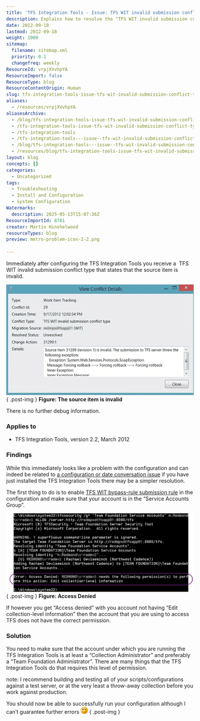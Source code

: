 ```yaml
---
title: 'TFS Integration Tools - Issue: TFS WIT invalid submission conflict type'
description: Explains how to resolve the "TFS WIT invalid submission conflict" in TFS Integration Tools by adjusting permissions and enabling bypass-rule submission for successful configuration.
date: 2012-09-18
lastmod: 2012-09-18
weight: 1000
sitemap:
  filename: sitemap.xml
  priority: 0.1
  changefreq: weekly
ResourceId: vrpjXVvhpYA
ResourceImport: false
ResourceType: blog
ResourceContentOrigin: Human
slug: tfs-integration-tools-issue-tfs-wit-invalid-submission-conflict-type
aliases:
  - /resources/vrpjXVvhpYA
aliasesArchive:
  - /blog/tfs-integration-tools-issue-tfs-wit-invalid-submission-conflict-type
  - /tfs-integration-tools-issue-tfs-wit-invalid-submission-conflict-type
  - /tfs-integration-tools
  - /tfs-integration-tools---issue--tfs-wit-invalid-submission-conflict-type
  - /blog/tfs-integration-tools---issue--tfs-wit-invalid-submission-conflict-type
  - /resources/blog/tfs-integration-tools-issue-tfs-wit-invalid-submission-conflict-type
layout: blog
concepts: []
categories:
  - Uncategorized
tags:
  - Troubleshooting
  - Install and Configuration
  - System Configuration
Watermarks:
  description: 2025-05-13T15:07:36Z
ResourceImportId: 8781
creator: Martin Hinshelwood
resourceTypes: blog
preview: metro-problem-icon-2-2.png

---
```

Immediately after configuring the TFS Integration Tools you receive a  TFS WIT invalid submission conflict type that states that the source item is invalid.

[![image](images/image_thumb32-1-1.png "image")](http://blog.hinshelwood.com/files/2012/09/image32.png)  
{ .post-img }
**Figure: The source item is invalid**

There is no further debug information.

### Applies to

- TFS Integration Tools, version 2.2, March 2012

### Findings

While this immediately looks like a problem with the configuration and can indeed be related to [a configuration or date conversation issue](http://blog.hinshelwood.com/creating-a-wit-adapter-for-the-tfs-integration-platform-for-a-source-with-no-history/) if you have just installed the TFS Integration Tools there may be a simpler resolution.

The first thing to do is to enable [TFS WIT bypass-rule submission rule](http://blog.hinshelwood.com/tfs-integration-tools-issue-tfs-wit-bypass-rule-submission-is-enabled/) in the configuration and make sure that your account is in the “Service Accounts Group”.

[![SNAGHTML4fa77b8](images/SNAGHTML4fa77b8_thumb-3-3.png "SNAGHTML4fa77b8")](http://blog.hinshelwood.com/files/2012/09/SNAGHTML4fa77b8.png)  
{ .post-img }
**Figure: Access Denied**

If however you get “Access denied” with you account not having “Edit collection-level information” then the account that you are using to access TFS does not have the correct permission.

### Solution

You need to make sure that the account under which you are running the TFS Integration Tools is at least a “Collection Administrator” and preferably a “Team Foundation Administrator”. There are many things that the TFS Integration Tools do that requires this level of permission.

note: I recommend building and testing all of your scripts/configurations against a test server, or at the very least a throw-away collection before you work against production.

You should now be able to successfully run your configuration although I can’t guarantee further errors ![Smile](images/wlEmoticon-smile1-4-4.png)
{ .post-img }
